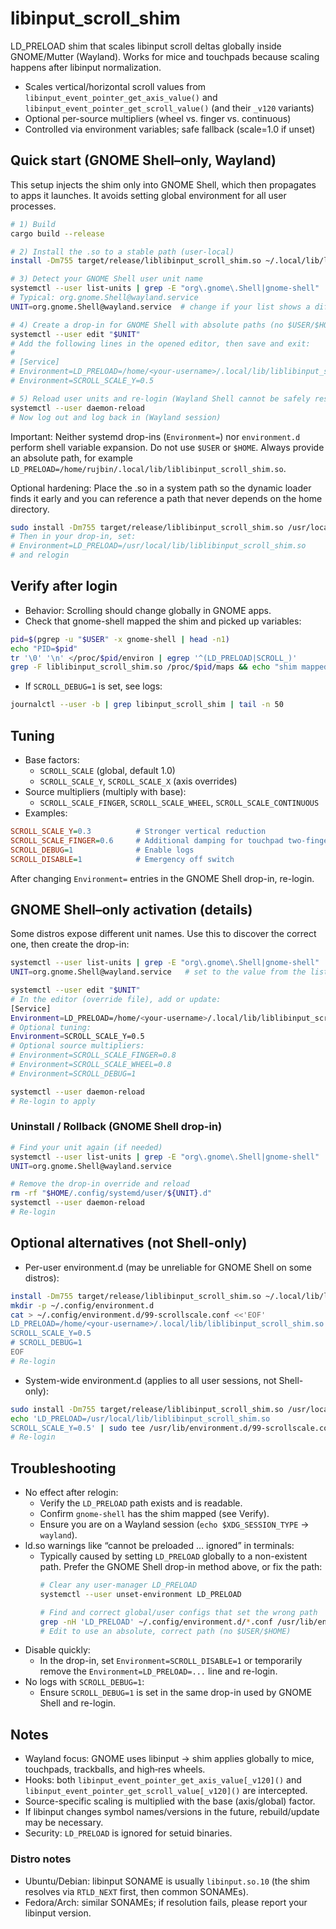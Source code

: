 # libinput_scroll_shim

LD_PRELOAD shim that scales libinput scroll deltas globally inside GNOME/Mutter (Wayland). Works for mice and touchpads because scaling happens after libinput normalization.

- Scales vertical/horizontal scroll values from `libinput_event_pointer_get_axis_value()` and `libinput_event_pointer_get_scroll_value()` (and their `_v120` variants)
- Optional per-source multipliers (wheel vs. finger vs. continuous)
- Controlled via environment variables; safe fallback (scale=1.0 if unset)

## Quick start (GNOME Shell–only, Wayland)

This setup injects the shim only into GNOME Shell, which then propagates to apps it launches. It avoids setting global environment for all user processes.

```bash
# 1) Build
cargo build --release

# 2) Install the .so to a stable path (user-local)
install -Dm755 target/release/liblibinput_scroll_shim.so ~/.local/lib/liblibinput_scroll_shim.so

# 3) Detect your GNOME Shell user unit name
systemctl --user list-units | grep -E "org\.gnome\.Shell|gnome-shell"
# Typical: org.gnome.Shell@wayland.service
UNIT=org.gnome.Shell@wayland.service  # change if your list shows a different Shell unit

# 4) Create a drop-in for GNOME Shell with absolute paths (no $USER/$HOME)
systemctl --user edit "$UNIT"
# Add the following lines in the opened editor, then save and exit:
#
# [Service]
# Environment=LD_PRELOAD=/home/<your-username>/.local/lib/liblibinput_scroll_shim.so
# Environment=SCROLL_SCALE_Y=0.5

# 5) Reload user units and re-login (Wayland Shell cannot be safely restarted inline)
systemctl --user daemon-reload
# Now log out and log back in (Wayland session)
```

Important: Neither systemd drop-ins (`Environment=`) nor `environment.d` perform shell variable expansion. Do not use `$USER` or `$HOME`. Always provide an absolute path, for example `LD_PRELOAD=/home/rujbin/.local/lib/liblibinput_scroll_shim.so`.

Optional hardening: Place the .so in a system path so the dynamic loader finds it early and you can reference a path that never depends on the home directory.

```bash
sudo install -Dm755 target/release/liblibinput_scroll_shim.so /usr/local/lib/liblibinput_scroll_shim.so
# Then in your drop-in, set:
# Environment=LD_PRELOAD=/usr/local/lib/liblibinput_scroll_shim.so
# and relogin
```

## Verify after login

- Behavior: Scrolling should change globally in GNOME apps.
- Check that gnome-shell mapped the shim and picked up variables:

```bash
pid=$(pgrep -u "$USER" -x gnome-shell | head -n1)
echo "PID=$pid"
tr '\0' '\n' </proc/$pid/environ | egrep '^(LD_PRELOAD|SCROLL_)'
grep -F liblibinput_scroll_shim.so /proc/$pid/maps && echo "shim mapped"
```

- If `SCROLL_DEBUG=1` is set, see logs:

```bash
journalctl --user -b | grep libinput_scroll_shim | tail -n 50
```

## Tuning

- Base factors:
  - `SCROLL_SCALE` (global, default 1.0)
  - `SCROLL_SCALE_Y`, `SCROLL_SCALE_X` (axis overrides)
- Source multipliers (multiply with base):
  - `SCROLL_SCALE_FINGER`, `SCROLL_SCALE_WHEEL`, `SCROLL_SCALE_CONTINUOUS`
- Examples:

```ini
SCROLL_SCALE_Y=0.3          # Stronger vertical reduction
SCROLL_SCALE_FINGER=0.6     # Additional damping for touchpad two-finger
SCROLL_DEBUG=1              # Enable logs
SCROLL_DISABLE=1            # Emergency off switch
```

After changing `Environment=` entries in the GNOME Shell drop-in, re-login.

## GNOME Shell–only activation (details)

Some distros expose different unit names. Use this to discover the correct one, then create the drop-in:

```bash
systemctl --user list-units | grep -E "org\.gnome\.Shell|gnome-shell"
UNIT=org.gnome.Shell@wayland.service   # set to the value from the list

systemctl --user edit "$UNIT"
# In the editor (override file), add or update:
[Service]
Environment=LD_PRELOAD=/home/<your-username>/.local/lib/liblibinput_scroll_shim.so
# Optional tuning:
Environment=SCROLL_SCALE_Y=0.5
# Optional source multipliers:
# Environment=SCROLL_SCALE_FINGER=0.8
# Environment=SCROLL_SCALE_WHEEL=0.8
# Environment=SCROLL_DEBUG=1

systemctl --user daemon-reload
# Re-login to apply
```

### Uninstall / Rollback (GNOME Shell drop-in)

```bash
# Find your unit again (if needed)
systemctl --user list-units | grep -E "org\.gnome\.Shell|gnome-shell"
UNIT=org.gnome.Shell@wayland.service

# Remove the drop-in override and reload
rm -rf "$HOME/.config/systemd/user/${UNIT}.d"
systemctl --user daemon-reload
# Re-login
```

## Optional alternatives (not Shell-only)

- Per-user environment.d (may be unreliable for GNOME Shell on some distros):

```bash
install -Dm755 target/release/liblibinput_scroll_shim.so ~/.local/lib/liblibinput_scroll_shim.so
mkdir -p ~/.config/environment.d
cat > ~/.config/environment.d/99-scrollscale.conf <<'EOF'
LD_PRELOAD=/home/<your-username>/.local/lib/liblibinput_scroll_shim.so
SCROLL_SCALE_Y=0.5
# SCROLL_DEBUG=1
EOF
# Re-login
```

- System-wide environment.d (applies to all user sessions, not Shell-only):

```bash
sudo install -Dm755 target/release/liblibinput_scroll_shim.so /usr/local/lib/liblibinput_scroll_shim.so
echo 'LD_PRELOAD=/usr/local/lib/liblibinput_scroll_shim.so
SCROLL_SCALE_Y=0.5' | sudo tee /usr/lib/environment.d/99-scrollscale.conf >/dev/null
# Re-login
```

## Troubleshooting

- No effect after relogin:
  - Verify the `LD_PRELOAD` path exists and is readable.
  - Confirm `gnome-shell` has the shim mapped (see Verify).
  - Ensure you are on a Wayland session (`echo $XDG_SESSION_TYPE` → `wayland`).
- ld.so warnings like “cannot be preloaded … ignored” in terminals:
  - Typically caused by setting `LD_PRELOAD` globally to a non-existent path. Prefer the GNOME Shell drop-in method above, or fix the path:
    ```bash
    # Clear any user-manager LD_PRELOAD
    systemctl --user unset-environment LD_PRELOAD

    # Find and correct global/user configs that set the wrong path
    grep -nH 'LD_PRELOAD' ~/.config/environment.d/*.conf /usr/lib/environment.d/*.conf /etc/environment 2>/dev/null || true
    # Edit to use an absolute, correct path (no $USER/$HOME)
    ```
- Disable quickly:
  - In the drop-in, set `Environment=SCROLL_DISABLE=1` or temporarily remove the `Environment=LD_PRELOAD=...` line and re-login.
- No logs with `SCROLL_DEBUG=1`:
  - Ensure `SCROLL_DEBUG=1` is set in the same drop-in used by GNOME Shell and re-login.

## Notes

- Wayland focus: GNOME uses libinput → shim applies globally to mice, touchpads, trackballs, and high‑res wheels.
- Hooks: both `libinput_event_pointer_get_axis_value[_v120]()` and `libinput_event_pointer_get_scroll_value[_v120]()` are intercepted.
- Source-specific scaling is multiplied with the base (axis/global) factor.
- If libinput changes symbol names/versions in the future, rebuild/update may be necessary.
- Security: `LD_PRELOAD` is ignored for setuid binaries.

### Distro notes

- Ubuntu/Debian: libinput SONAME is usually `libinput.so.10` (the shim resolves via `RTLD_NEXT` first, then common SONAMEs).
- Fedora/Arch: similar SONAMEs; if resolution fails, please report your libinput version.
